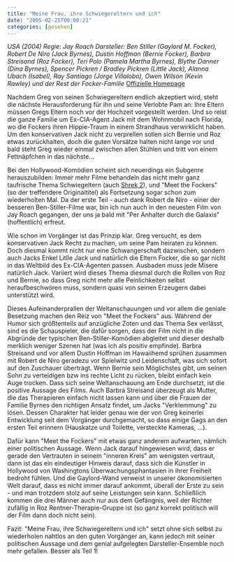 ```yaml
---
title: "Meine Frau, ihre Schwiegereltern und ich"
date: "2005-02-25T00:00:21"
categories: [gesehen]
---
```


*USA (2004)
Regie: Jay Roach
Darsteller: Ben Stiller (Gaylord M. Focker), Robert De Niro (Jack Byrnes), Dustin Hoffman (Bernie Focker), Barbra Streisand (Roz Focker), Teri Polo (Pamela Martha Byrnes), Blythe Danner (Dina Byrnes), Spencer Pickren / Bradley Pickren (Little Jack), Alanna Ubach (Isabel), Ray Santiago (Jorge Villalobo), Owen Wilson (Kevin Rawley) und der Rest der Focker-Familie*
[Offizielle Homepage](http://www.meine-frau-ihre-schwiegereltern-und-ich.de/)

Nachdem Greg von seinen Schwiegereltern endlich akzeptiert wird, steht die nächste Herausforderung für ihn und seine Verlobte Pam an: Ihre Eltern müssen Gregs Eltern noch vor der Hochzeit vorgestellt werden. Und so reist die ganze Familie um Ex-CIA-Agent Jack mit dem Wohnmobil nach Florida, wo die Fockers ihren Hippie-Traum in einem Strandhaus verwirklicht haben. Um den konservativen Jack nicht zu verprellen sollen sich Bernie und Roz etwas zurückhalten, doch die guten Vorsätze halten nicht lange vor und bald steht Greg wieder einmal zwischen allen Stühlen und tritt von einem Fettnäpfchen in das nächste...

Bei den Hollywood-Komödien scheint sich neuerdings ein Subgenre herauszubilden: Immer mehr Filme behandeln das nicht mehr ganz taufrische Thema Schwiegeltern (auch [Shrek 2](/2004/07/01/shrek-2/)), und "Meet the Fockers" (so der treffendere Originaltitel) als Fortsetzung sogar schon zum wiederholten Mal. Da der erste Teil - auch dank Robert de Niro - einer der besseren Ben-Stiller-Filme war, bin ich nun auch in den neuesten Film von Jay Roach gegangen, der uns ja bald mit "Per Anhalter durch die Galaxis" (hoffentlich) erfreut.

Wie schon im Vorgänger ist das Prinzip klar. Greg versucht, es dem konservativen Jack Recht zu machen, um seine Pam heiraten zu können. Doch diesmal kommt nicht nur eine Schwangerschaft dazwischen, sondern auch Jacks Enkel Litlle Jack und natürlich die Eltern Focker, die so gar nicht in das Weltbild des Ex-CIA-Agenten passen. Ausbaden muss jede Misere natürlich Jack. Variiert wird dieses Thema diesmal durch die Rollen von Roz und Bernie, so dass Greg nicht mehr alle Peinlichkeiten selbst heraufbeschwören muss, sondern quasi von seinen Erzeugern dabei unterstützt wird.

Dieses Aufeinanderprallen der Weltanschauungen und vor allem die geniale Besetzung machen den Reiz von "Meet the Fockers" aus. Während der Humor sich größtenteils auf anzügliche Zoten und das Thema Sex verlässt, sind es die Schauspieler, die dafür sorgen, dass der Film nicht in die Abgründe der typischen Ben-Stiller-Komödien abgleitet und dieser deshalb merklich weniger Szenen hat (was ich als positiv empfinde). Barbra Streisand und vor allem Dustin Hoffman im Hawaiihemd sprühen zusammen mit Robert de Niro geradezu vor Spielwitz und Leidenschaft, was sich sofort auf den Zuschauer überträgt. Wenn Bernie sein Möglichstes gibt, um seinen Sohn zu verteidigen bzw ins rechte Licht zu rücken, bleibt einfach kein Auge trocken. Dass sich seine Weltanschauung am Ende durchsetzt, ist die positive Aussage des Films. Auch Barbra Streisand überzeugt als Mutter, die das Therapieren einfach nicht lassen kann und über die Frauen der Familie Byrnes den richtigen Ansatz findet, um Jacks "Verklemmung" zu lösen. Dessen Charakter hat leider genau wie der von Greg keinerlei Entwicklung seit dem Vorgänger durchgemacht, so dass einige Gags an den ersten Teil erinnern (Hauskatze und Toilette, versteckte Kameras, ...).

Dafür kann "Meet the Fockers" mit etwas ganz anderem aufwarten, nämlich einer politischen Aussage. Wenn Jack darauf hingewiesen wird, dass er gerade den Vertrauten in seinem "inneren Kreis" am wenigsten vertraut, dann ist das ein eindeutiger Hinweis darauf, dass sich die Künstler in Hollywood von Washingtons Überwachungsphantasien in ihrer Freiheit bedroht fühlen. Und die Gaylord-Wand verweist in unserer ökonomisierten Welt darauf, dass es nicht immer darauf ankommt, überall der Erste zu sein - und man trotzdem stolz auf seine Leistungen sein kann. Schließlich kommen die drei Männer auch nur aus dem Gefängnis, weil der Richter zufällig in Roz Rentner-Therapie-Gruppe ist (so ganz korrekt politisch will der Film dann doch nicht sein).

Fazit: "Meine Frau, ihre Schwiegereltern und ich" setzt ohne sich selbst zu wiederholen nahtlos an den guten Vorgänger an, kann jedoch mit seiner politischen Aussage und dem genial aufgelegten Darsteller-Ensemble noch mehr gefallen. Besser als Teil 1!
